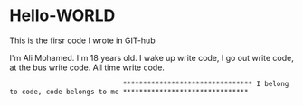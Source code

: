 # Hello-WORLD
This is the firsr code I wrote in GIT-hub

I'm Ali Mohamed. I'm 18 years old. 
I wake up write code, I go out write code, at the bus write code. All time write code.



                                ******************************** I belong to code, code belongs to me *******************************
